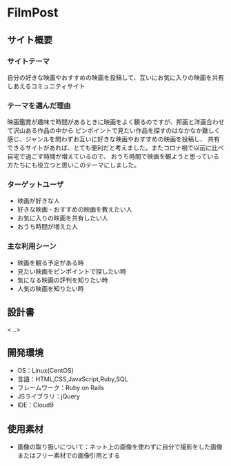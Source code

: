 # FilmPost

## サイト概要
### サイトテーマ
自分の好きな映画やおすすめの映画を投稿して、互いにお気に入りの映画を共有しあえるコミュニティサイト

### テーマを選んだ理由
映画鑑賞が趣味で時間があるときに映画をよく観るのですが、邦画と洋画合わせて沢山ある作品の中から
ピンポイントで見たい作品を探すのはなかなか難しく感じ、ジャンルを問わずお互いに好きな映画やおすすめの映画を投稿し、
共有できるサイトがあれば、とても便利だと考えました。またコロナ禍で以前に比べ自宅で過ごす時間が増えているので、
おうち時間で映画を観ようと思っている方たちにも役立つと思いこのテーマにしました。

### ターゲットユーザ
- 映画が好きな人
- 好きな映画・おすすめの映画を教えたい人
- お気に入りの映画を共有したい人
- おうち時間が増えた人

### 主な利用シーン
- 映画を観る予定がある時
- 見たい映画をピンポイントで探したい時
- 気になる映画の評判を知りたい時
- 人気の映画を知りたい時

## 設計書
<...>

## 開発環境
- OS：Linux(CentOS)
- 言語：HTML,CSS,JavaScript,Ruby,SQL
- フレームワーク：Ruby on Rails
- JSライブラリ：jQuery
- IDE：Cloud9

## 使用素材
- 画像の取り扱いについて：ネット上の画像を使わずに自分で撮影をした画像またはフリー素材での画像引用とする
